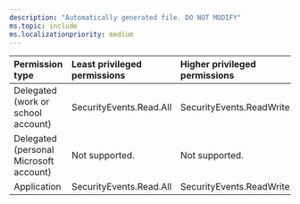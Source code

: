```yaml
---
description: "Automatically generated file. DO NOT MODIFY"
ms.topic: include
ms.localizationpriority: medium
---
```


|Permission type|Least privileged permissions|Higher privileged permissions|
|:---|:---|:---|
|Delegated (work or school account)|SecurityEvents.Read.All|SecurityEvents.ReadWrite.All|
|Delegated (personal Microsoft account)|Not supported.|Not supported.|
|Application|SecurityEvents.Read.All|SecurityEvents.ReadWrite.All|

